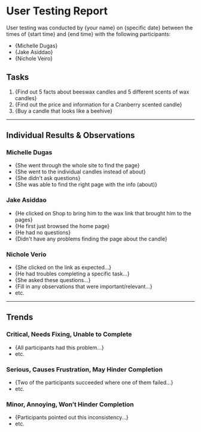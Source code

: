 # User Testing Report

User testing was conducted by {your name} on {specific date} between the times of {start time} and {end time} with the following participants:

- {Michelle Dugas}
- {Jake Asiddao}
- {Nichole Veiro}

## Tasks

1. {Find out 5 facts about beeswax candles and 5 different scents of wax candles}
2. {Find out the price and information for a Cranberry scented candle}
3. {Buy a candle that looks like a beehive}

---

## Individual Results & Observations

### Michelle Dugas

- {She went through the whole site to find the page}
- {She went to the individual candles instead of about}
- {She didn't ask questions}
- {She was able to find the right page with the info (about)}

### Jake Asiddao

- {He clicked on Shop to bring him to the wax link that brought him to the pages}
- {He first just browsed the home page}
- {He had no questions}
- {Didn't have any problems finding the page about the candle}


### Nichole Verio

- {She clicked on the link as expected…}
- {He had troubles completing a specific task…}
- {She asked these questions…}
- {Fill in any observations that were important/relevant…}
- etc.

---

## Trends

### Critical, Needs Fixing, Unable to Complete

- {All participants had this problem…}
- etc.

### Serious, Causes Frustration, May Hinder Completion

- {Two of the participants succeeded where one of them failed…}
- etc.

### Minor, Annoying, Won’t Hinder Completion

- {Participants pointed out this inconsistency…}
- etc.